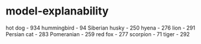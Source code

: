 # model-explanability
hot dog - 934
hummingbird - 94
Siberian husky - 250
hyena - 276
lion - 291
Persian cat - 283
Pomeranian - 259
red fox - 277
scorpion - 71
tiger - 292